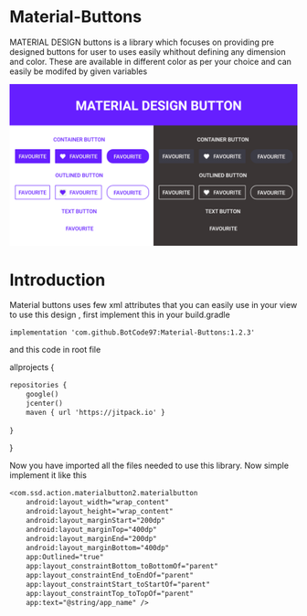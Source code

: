 # Material-Buttons
MATERIAL DESIGN buttons is a library which focuses on providing pre designed buttons for user to uses easily whithout defining any dimension 
and color. These are available in different color as per your choice and can easily be modifed by given variables

![Material Design](photo.png)

# Introduction
Material buttons uses few xml attributes that you can easily use in your view
to use this design , first implement this in your build.gradle

    implementation 'com.github.BotCode97:Material-Buttons:1.2.3'
    
and this code in root file 

allprojects {

    repositories {
        google()
        jcenter()
        maven { url 'https://jitpack.io' }

    }   
}

Now you have imported all the files needed to use this library. Now simple implement it
like this


    <com.ssd.action.materialbutton2.materialbutton
        android:layout_width="wrap_content"
        android:layout_height="wrap_content"
        android:layout_marginStart="200dp"
        android:layout_marginTop="400dp"
        android:layout_marginEnd="200dp"
        android:layout_marginBottom="400dp"
        app:Outlined="true"
        app:layout_constraintBottom_toBottomOf="parent"
        app:layout_constraintEnd_toEndOf="parent"
        app:layout_constraintStart_toStartOf="parent"
        app:layout_constraintTop_toTopOf="parent"
        app:text="@string/app_name" />

    
